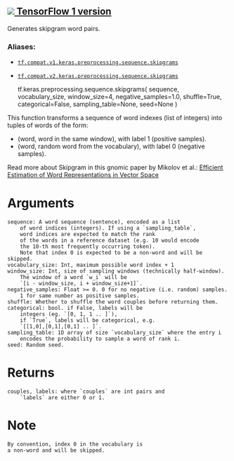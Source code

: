 [ ![](https://tensorflow.google.cn/images/tf_logo_32px.png) TensorFlow 1
version](/versions/r1.15/api_docs/python/tf/keras/preprocessing/sequence/skipgrams)  
---  
  
Generates skipgram word pairs.

### Aliases:

  * [`tf.compat.v1.keras.preprocessing.sequence.skipgrams`](/api_docs/python/tf/keras/preprocessing/sequence/skipgrams)
  * [`tf.compat.v2.keras.preprocessing.sequence.skipgrams`](/api_docs/python/tf/keras/preprocessing/sequence/skipgrams)

    
    
    tf.keras.preprocessing.sequence.skipgrams(
        sequence,
        vocabulary_size,
        window_size=4,
        negative_samples=1.0,
        shuffle=True,
        categorical=False,
        sampling_table=None,
        seed=None
    )
    

This function transforms a sequence of word indexes (list of integers) into
tuples of words of the form:

  * (word, word in the same window), with label 1 (positive samples).
  * (word, random word from the vocabulary), with label 0 (negative samples).

Read more about Skipgram in this gnomic paper by Mikolov et al.: [Efficient
Estimation of Word Representations in Vector
Space](http://arxiv.org/pdf/1301.3781v3.pdf)

# Arguments

    
    
    sequence: A word sequence (sentence), encoded as a list
        of word indices (integers). If using a `sampling_table`,
        word indices are expected to match the rank
        of the words in a reference dataset (e.g. 10 would encode
        the 10-th most frequently occurring token).
        Note that index 0 is expected to be a non-word and will be skipped.
    vocabulary_size: Int, maximum possible word index + 1
    window_size: Int, size of sampling windows (technically half-window).
        The window of a word `w_i` will be
        `[i - window_size, i + window_size+1]`.
    negative_samples: Float >= 0. 0 for no negative (i.e. random) samples.
        1 for same number as positive samples.
    shuffle: Whether to shuffle the word couples before returning them.
    categorical: bool. if False, labels will be
        integers (eg. `[0, 1, 1 .. ]`),
        if `True`, labels will be categorical, e.g.
        `[[1,0],[0,1],[0,1] .. ]`.
    sampling_table: 1D array of size `vocabulary_size` where the entry i
        encodes the probability to sample a word of rank i.
    seed: Random seed.
    

# Returns

    
    
    couples, labels: where `couples` are int pairs and
        `labels` are either 0 or 1.
    

# Note

    
    
    By convention, index 0 in the vocabulary is
    a non-word and will be skipped.
    

